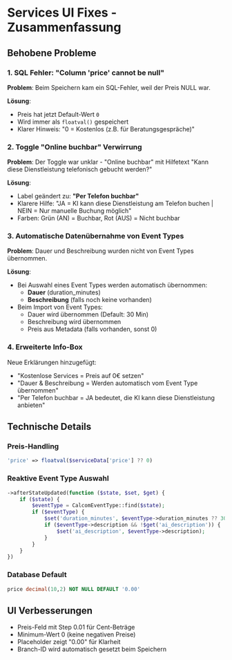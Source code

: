 # Services UI Fixes - Zusammenfassung

## Behobene Probleme

### 1. SQL Fehler: "Column 'price' cannot be null"
**Problem**: Beim Speichern kam ein SQL-Fehler, weil der Preis NULL war.

**Lösung**:
- Preis hat jetzt Default-Wert `0`
- Wird immer als `floatval()` gespeichert
- Klarer Hinweis: "0 = Kostenlos (z.B. für Beratungsgespräche)"

### 2. Toggle "Online buchbar" Verwirrung
**Problem**: Der Toggle war unklar - "Online buchbar" mit Hilfetext "Kann diese Dienstleistung telefonisch gebucht werden?"

**Lösung**:
- Label geändert zu: **"Per Telefon buchbar"**
- Klarere Hilfe: "JA = KI kann diese Dienstleistung am Telefon buchen | NEIN = Nur manuelle Buchung möglich"
- Farben: Grün (AN) = Buchbar, Rot (AUS) = Nicht buchbar

### 3. Automatische Datenübernahme von Event Types
**Problem**: Dauer und Beschreibung wurden nicht von Event Types übernommen.

**Lösung**:
- Bei Auswahl eines Event Types werden automatisch übernommen:
  - **Dauer** (duration_minutes)
  - **Beschreibung** (falls noch keine vorhanden)
- Beim Import von Event Types:
  - Dauer wird übernommen (Default: 30 Min)
  - Beschreibung wird übernommen
  - Preis aus Metadata (falls vorhanden, sonst 0)

### 4. Erweiterte Info-Box
Neue Erklärungen hinzugefügt:
- "Kostenlose Services = Preis auf 0€ setzen"
- "Dauer & Beschreibung = Werden automatisch vom Event Type übernommen"
- "Per Telefon buchbar = JA bedeutet, die KI kann diese Dienstleistung anbieten"

## Technische Details

### Preis-Handling
```php
'price' => floatval($serviceData['price'] ?? 0)
```

### Reaktive Event Type Auswahl
```php
->afterStateUpdated(function ($state, $set, $get) {
    if ($state) {
        $eventType = CalcomEventType::find($state);
        if ($eventType) {
            $set('duration_minutes', $eventType->duration_minutes ?? 30);
            if ($eventType->description && !$get('ai_description')) {
                $set('ai_description', $eventType->description);
            }
        }
    }
})
```

### Database Default
```sql
price decimal(10,2) NOT NULL DEFAULT '0.00'
```

## UI Verbesserungen
- Preis-Feld mit Step 0.01 für Cent-Beträge
- Minimum-Wert 0 (keine negativen Preise)
- Placeholder zeigt "0.00" für Klarheit
- Branch-ID wird automatisch gesetzt beim Speichern